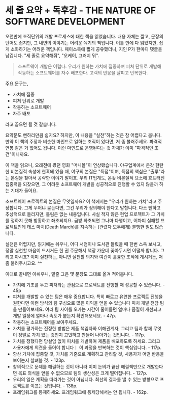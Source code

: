 # 세 줄 요약 + 독후감 - THE NATURE OF SOFTWARE DEVELOPMENT

오랜만에 조직단위의 개발 프로세스에 대한 책을 읽었습니다. 내용 자체는 짧고, 문장의 단어도 쉽지만, 그 내면의 이야기는 어려운 얘기의 책입니다. 이틀 만에 다 읽었지만, 쉽게 소화하기는 어려운 책입니다. 페이스북에 짧게 공유했더니, 지인 P가 한마디 댓글을 남깁니다. "세 줄로 요약해줘", "오케이, 그러지 뭐".

> 소프트웨어 개발은 어렵다. 우리가 원하는 가치에 집중하며 피처 단위로 개발해 작동하는 소프트웨어를 자주 배포한다. 고객의 반응을 살피고 반복한다.

주요 문구는,

* 가치에 집중
* 피처 단위로 개발
* 작동하는 소프트웨어
* 자주 배포

라고 꼽으면 될 것 같습니다.

요약문도 뻔하리만큼 쉽지요? 하지만, 이 내용을 "실천"하는 것은 참 어렵다고 봅니다. 만약 이 책의 주장과 비슷한 마인드로 일하는 조직이 있다면, 저 좀 불러주세요. 파격적 연봉 같은 거 없어도 됩니다. 이런 마인드로 운영된다는 것 자체가 이미 "파격적인 조건"이니까요.

이 책을 읽으니, 오래전에 봤던 영화 "머니볼"이 연상됐습니다. 야구업계에서 온갖 현란한 비본질적 속성에 현혹돼 있을 때, 야구의 본질은 "득점"이며, 득점의 핵심은 "출루"라는 본질을 찾아서 공략한 이야기 말이죠. 우리 IT업계도, 온갖 비본질적 요소에 흐트러진 집중력을 되찾으면, 그 어려운 소프트웨어 개발을 성공적으로 진행할 수 있지 않을까 하는 기대가 들어요.

소프트웨어 프로젝트의 본질은 무엇일까요? 이 책에서는 "우리가 원하는 가치"라고 주장합니다. 그게 무어냐 묻는다면, 그건 우리가 정의해야 한다고 말합니다. 다소 뻔하고 추상적으로 들리지만, 틀림은 없는 내용입니다. 사실 적지 않은 현업 프로젝트가 그 가치를 정하지 못해 방황하고 좌초되지요. 금방 좌초되면 그나마 다행이고, 어차피 실패할 프로젝트인데 데스 마치(Death March)를 지속하는 (관련자 모두에게) 불행한 일도 많습니다.

실천은 어렵지만, 읽기에는 쉬우니, 어디 서점이나 도서관 들렀을 때 한번 스윽 보시고, 정말 실천할 마음이 드시거든 한 권 주문해서 책장 가운데 꽂아두시면 어떨까 합니다. 그리고 아시죠? 이미 실천하는, 아니면 실천할 의지와 여건이 훌륭한 조직에 계시거든, 저 좀 불러주시고요. ^^

이대로 끝내면 아쉬우니, 밑줄 그은 몇 문장도 그대로 옮겨 적어봅니다.

* 가치에 기초를 두고 피처라는 관점으로 프로젝트를 진행할 때 성공할 수 있습니다. - 45p
* 피처를 개발할 수 있는 팀은 매우 중요합니다. 특히 빠르고 유연한 프로젝트 진행을 원한다면 이런 방식의 팀 구성으로 많은 이익을 얻을 수 있습니다 피처 개발 전담 팀을 만들어보세요. 여러 팀 사이를 오가는 시간이 줄어들면 얼마나 품질이 개선되고 개발 일정에 얼마나 속도가 붙는지 확인해보세요. - 47p.
* 작동하는 소프트웨어를 보여주세요.
* 가치를 평가하는 진정한 방법은 제품 책임자와 이해관계자, 그리고 팀과 함께 무엇이 정말로 가치 있는 것인지 고민하고 만들어 나아가는 것입니다. - 117p.
* 가치를 정했다면 망설임 없이 피처를 개발하여 제품을 배포하도록 하세요. 그리고 사용자에게 의견을 들어야 합니다ㅣ 이 과정을 반복하는 것이 핵심입니다. - 117p.
* 항상 가치에 집중할 것, 가치를 기준으로 계획하고 관리할 것, 사용자가 어떤 반응을 보이는지 살펴볼 것. - 123p.
* 창의적으로 문제를 해결하는 것이 아니라 이미 논의가 끝난 해결책만으로 개발한다면 목표 의식을 얻을 수 없으므로 팀의 생산성은 크게 떨어집니다. - 127p.
* 우리의 일은 계획을 따라가는 것이 아닙니다. 최선의 결과를 낼 수 있는 방향으로 프로젝트를 이끄는 것입니다. - 138p.
* 프레임워크를 통제하세요. 프레임워크에 통제당해서는 안 됩니다. - 162p.
